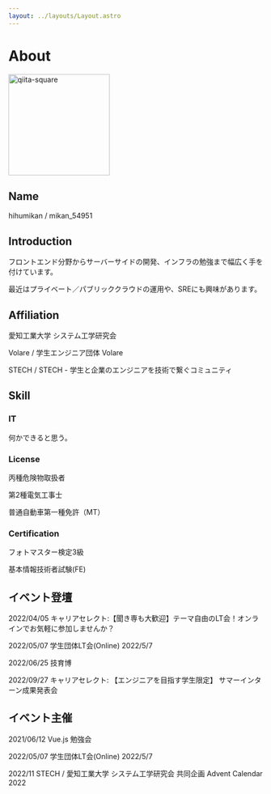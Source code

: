 ```yaml
---
layout: ../layouts/Layout.astro
---
```

# About

<img width="200" alt="qiita-square" src="https://avatars.githubusercontent.com/u/26848713?v=4">

## Name

hihumikan / mikan_54951

## Introduction

フロントエンド分野からサーバーサイドの開発、インフラの勉強まで幅広く手を付けています。

最近はプライベート／パブリッククラウドの運用や、SREにも興味があります。

## Affiliation

愛知工業大学 システム工学研究会

Volare / 学生エンジニア団体 Volare

STECH / STECH - 学生と企業のエンジニアを技術で繋ぐコミュニティ

## Skill

### IT

何かできると思う。

### License

丙種危険物取扱者

第2種電気工事士

普通自動車第一種免許（MT）

### Certification

フォトマスター検定3級

基本情報技術者試験(FE)

## イベント登壇

2022/04/05 キャリアセレクト:【聞き専も大歓迎】テーマ自由のLT会！オンラインでお気軽に参加しませんか？

2022/05/07 学生団体LT会(Online) 2022/5/7

2022/06/25 技育博

2022/09/27 キャリアセレクト: 【エンジニアを目指す学生限定】 サマーインターン成果発表会

## イベント主催

2021/06/12 Vue.js 勉強会

2022/05/07 学生団体LT会(Online) 2022/5/7

2022/11 STECH / 愛知工業大学 システム工学研究会 共同企画 Advent Calendar 2022
